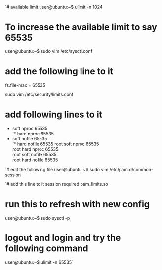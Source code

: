 `# available limit
user@ubuntu:~$ ulimit -n
1024

# To increase the available limit to say 65535
user@ubuntu:~$ sudo vim /etc/sysctl.conf

# add the following line to it
fs.file-max = 65535

sudo vim /etc/security/limits.conf

# add following lines to it
* soft     nproc          65535    
`* hard     nproc          65535   
* soft     nofile         65535   
`* hard     nofile         65535
root soft     nproc          65535    
root hard     nproc          65535   
root soft     nofile         65535   
root hard     nofile         65535

`# edit the following file
user@ubuntu:~$ sudo vim /etc/pam.d/common-session

`# add this line to it
session required pam_limits.so

# run this to refresh with new config
user@ubuntu:~$ sudo sysctl -p

# logout and login and try the following command
user@ubuntu:~$ ulimit -n
65535`
